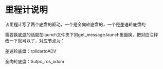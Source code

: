 # 里程计说明

该里程计写了两个底盘的驱动，一个是全向轮底盘的，一个是差速轮底盘的

需要换底盘的话就在launch文件夹下的get_message.launch里面换，把对应注释改一下就可以了，对应节点为：

差速轮底盘：rplidartoADV

全向轮底盘：Sutpc_ros_odom
